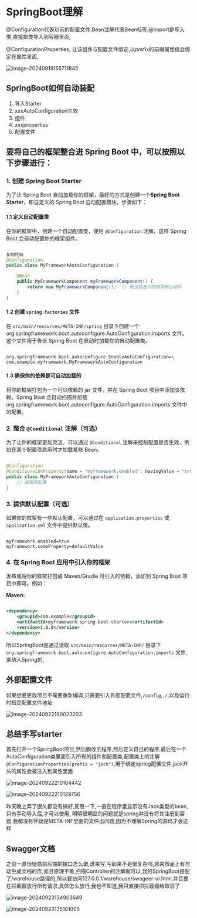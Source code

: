 # SpringBoot理解

@Configuration代表以前的配置文件,Bean注解代表Bean标签,@Import是导入类,直接把类导入到容器里面,

@ConfigurationProperties, 让该组件与配置文件绑定,以prefix的前缀属性值会绑定在属性里面,



![image-20240919155711845](https://p.ipic.vip/yffr73.png)

## SpringBoot如何自动装配

1. 导入Starter
2. xxxAutoConfiguration生效
3. 组件
4. xxxproperties
5. 配置文件

## 要将自己的框架整合进 Spring Boot 中，可以按照以下步骤进行：

### 1. **创建 Spring Boot Starter**

为了让 Spring Boot 自动加载你的框架，最好的方式是创建一个**Spring Boot Starter**，即自定义的 Spring Boot 自动配置模块。步骤如下：

#### 1.1 **定义自动配置类**

在你的框架中，创建一个自动配置类，使用 `@Configuration` 注解，这样 Spring Boot 会自动配置你的框架组件。

```java

复制代码
@Configuration
public class MyFrameworkAutoConfiguration {

    @Bean
    public MyFrameworkComponent myFrameworkComponent() {
        return new MyFrameworkComponent();  // 假设这是你的框架核心组件
    }
}
```

#### 1.2 **创建 `spring.factories` 文件**

在 `src/main/resources/META-INF/spring` 目录下创建一个 org.springframework.boot.autoconfigure.AutoConfiguration.imports 文件。这个文件用于告诉 Spring Boot 在启动时加载你的自动配置类。

```properties

org.springframework.boot.autoconfigure.EnableAutoConfiguration=\
com.example.myframework.MyFrameworkAutoConfiguration
```

#### 1.3 **确保你的依赖是可自动加载的**

将你的框架打包为一个可以依赖的 jar 文件，并在 Spring Boot 项目中添加该依赖。Spring Boot 会自动扫描并加载 org.springframework.boot.autoconfigure.AutoConfiguration.imports 文件中的配置。

### 2. **整合 `@Conditional` 注解（可选）**

为了让你的框架更加灵活，可以通过 `@Conditional` 注解来控制配置是否生效，例如在某个配置项启用时才加载某些 Bean。

```java

@Configuration
@ConditionalOnProperty(name = "myframework.enabled", havingValue = "true", matchIfMissing = true)
public class MyFrameworkAutoConfiguration {
    // 框架的配置
}
```

### 3. **提供默认配置（可选）**

如果你的框架有一些默认配置，可以通过在 `application.properties` 或 `application.yml` 文件中提供默认值。

```properties

myframework.enabled=true
myframework.someProperty=defaultValue
```

### 4. **在 Spring Boot 应用中引入你的框架**

发布或将你的框架打包成 Maven/Gradle 可引入的依赖，添加到 Spring Boot 项目中即可。例如：

**Maven:**

```xml

<dependency>
    <groupId>com.example</groupId>
    <artifactId>myframework-spring-boot-starter</artifactId>
    <version>1.0.0</version>
</dependency>
```



所以SpringBoot是通过读取 `src/main/resources/META-INF/` 目录下 `org.springframework.boot.autoconfigure.AutoConfiguration.imports` 文件,来纳入Spring的,



## 外部配置文件

如果想要更改项目不需要重新编译,只需要引入外部配置文件,`/config`,`./`,以及运行时指定配置文件地址

![image-20240922190023203](https://p.ipic.vip/w2hlu6.png)

## 总结手写starter

首先打开一个SpringBoot项目,然后删改主程序,然后定义自己的程序,最后在一个AutoConfiguration类里面引入所有的组件和配置类,配置类上的注解`@ConfigurationProperties(prefix = "jack")`,用于绑定spring配置文件,jack开头的属性会被注入到属性里面

![image-20240922210104442](https://p.ipic.vip/8cn7e5.png)



![image-20240922210129756](https://p.ipic.vip/ruhfmw.png)

昨天晚上弄了很久都没有搞好,反思一下,一直在程序里显示没有Jack类型的bean,只有手动导入后,才可以使用, 明明很明显的问题就是spring并没有将其注册到容器,我都没有怀疑是META-INF里面的文件出问题,因为不理解Spring的源码才会这样



## Swagger文档

之前一直很疑惑前后端的接口怎么做,谁来写,写起来不是很复杂吗,原来市面上有自动生成文档的库,而且原理不难,扫描Controller的注解就可以,我的SpringBoot是配了/warehouse路径的,所以要访问127.0.0.1/warehouse/swageer-ui.html,并且要在拦截器放行所有请求,具体怎么放行,我也不知道,我只直接把拦截器给取消了

![image-20240923134903649](https://p.ipic.vip/nv4urn.png)

![image-20240923135101005](https://p.ipic.vip/nek61b.png)